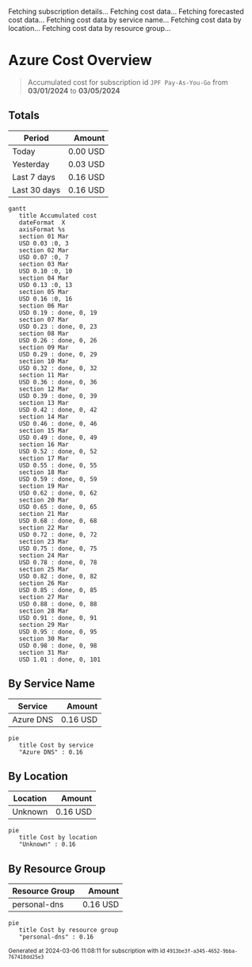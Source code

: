 Fetching subscription details...
Fetching cost data...
Fetching forecasted cost data...
Fetching cost data by service name...
Fetching cost data by location...
Fetching cost data by resource group...
# Azure Cost Overview

> Accumulated cost for subscription id `JPF Pay-As-You-Go` from **03/01/2024** to **03/05/2024**

## Totals

|Period|Amount|
|---|---:|
|Today|0.00 USD|
|Yesterday|0.03 USD|
|Last 7 days|0.16 USD|
|Last 30 days|0.16 USD|

```mermaid
gantt
   title Accumulated cost
   dateFormat  X
   axisFormat %s
   section 01 Mar
   USD 0.03 :0, 3
   section 02 Mar
   USD 0.07 :0, 7
   section 03 Mar
   USD 0.10 :0, 10
   section 04 Mar
   USD 0.13 :0, 13
   section 05 Mar
   USD 0.16 :0, 16
   section 06 Mar
   USD 0.19 : done, 0, 19
   section 07 Mar
   USD 0.23 : done, 0, 23
   section 08 Mar
   USD 0.26 : done, 0, 26
   section 09 Mar
   USD 0.29 : done, 0, 29
   section 10 Mar
   USD 0.32 : done, 0, 32
   section 11 Mar
   USD 0.36 : done, 0, 36
   section 12 Mar
   USD 0.39 : done, 0, 39
   section 13 Mar
   USD 0.42 : done, 0, 42
   section 14 Mar
   USD 0.46 : done, 0, 46
   section 15 Mar
   USD 0.49 : done, 0, 49
   section 16 Mar
   USD 0.52 : done, 0, 52
   section 17 Mar
   USD 0.55 : done, 0, 55
   section 18 Mar
   USD 0.59 : done, 0, 59
   section 19 Mar
   USD 0.62 : done, 0, 62
   section 20 Mar
   USD 0.65 : done, 0, 65
   section 21 Mar
   USD 0.68 : done, 0, 68
   section 22 Mar
   USD 0.72 : done, 0, 72
   section 23 Mar
   USD 0.75 : done, 0, 75
   section 24 Mar
   USD 0.78 : done, 0, 78
   section 25 Mar
   USD 0.82 : done, 0, 82
   section 26 Mar
   USD 0.85 : done, 0, 85
   section 27 Mar
   USD 0.88 : done, 0, 88
   section 28 Mar
   USD 0.91 : done, 0, 91
   section 29 Mar
   USD 0.95 : done, 0, 95
   section 30 Mar
   USD 0.98 : done, 0, 98
   section 31 Mar
   USD 1.01 : done, 0, 101
```

## By Service Name

|Service|Amount|
|---|---:|
|Azure DNS|0.16 USD|

```mermaid
pie
   title Cost by service
   "Azure DNS" : 0.16
```

## By Location

|Location|Amount|
|---|---:|
|Unknown|0.16 USD|

```mermaid
pie
   title Cost by location
   "Unknown" : 0.16
```

## By Resource Group

|Resource Group|Amount|
|---|---:|
|personal-dns|0.16 USD|

```mermaid
pie
   title Cost by resource group
   "personal-dns" : 0.16
```

<sup>Generated at 2024-03-06 11:08:11 for subscription with id `4913be3f-a345-4652-9bba-767418dd25e3`</sup>

